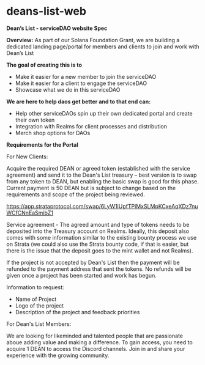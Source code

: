 # deans-list-web

**Dean’s List  - serviceDAO website Spec**

**Overview:** As part of our Solana Foundation Grant, we are building a dedicated landing page/portal for members and clients to join and work with Dean’s List 

**The goal of creating this is to**
- Make it easier for a new member to join the serviceDAO
- Make it easier for a client to engage the serviceDAO 
- Showcase what we do in this serviceDAO

**We are here to help daos get better and to that end can:**
- Help other serviceDAOs spin up their own dedicated portal and create their own token
- Integration with Realms for client processes and distribution
- Merch shop options for DAOs

**Requirements for the Portal**

For New Clients:

Acquire the required DEAN or agreed token (established with the service agreement) and send it to the Dean's List treasury – best version is to swap from any token to DEAN, but enabling the basic swap is good for this phase. Current payment is 50 DEAN but is subject to change based on the requirements and scope of the project being reviewed. 

https://app.strataprotocol.com/swap/6LyW1iUpfTPiMxSLMpKCxeAqXDz7nuWCfCNnEaSmibZ1

Service agreement - The agreed amount and type of tokens needs to be deposited into the Treasury account on Realms. Ideally, this deposit also comes with some information similar to the existing bounty process we use on Strata (we could also use the Strata bounty code, if that is easier, but there is the issue that the deposit goes to the mint wallet and not Realms).

If the project is not accepted by Dean's List then the payment will be refunded to the payment address that sent the tokens. No refunds will be given once a project has been started and work has begun.

Information to request:
- Name of Project
- Logo of the project
- Description of the project and feedback priorities


For Dean's List Members:

We are looking for likeminded and talented people that are passionate aboue adding value and making a difference. To gain access, you need to acquire 1 DEAN to access the Discord channels. Join in and share your experience with the growing community.



